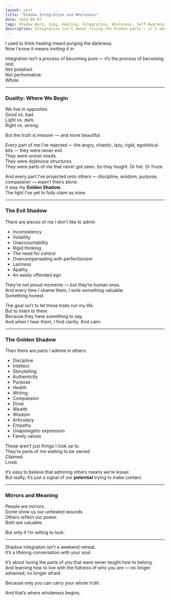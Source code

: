 ```yaml
---
layout: post
title: "Shadow Integration and Wholeness"
date: 2025-06-07
tags: Shadow Work, Jung, Healing, Integration, Wholeness, Self-Awareness
description: Integration isn’t about fixing the broken parts — it’s about seeing the whole truth. Light and dark. Gold and grit. And loving it all.
---
```


I used to think healing meant purging the darkness.  
Now I know it means *inviting it in*.  

Integration isn’t a process of becoming pure — it’s the process of becoming *real*.  
Not polished.  
Not performative.  
*Whole.*

---

### Duality: Where We Begin

We live in opposites.  
Good vs. bad.  
Light vs. dark.  
Right vs. wrong.

But the truth is messier — and more beautiful.

Every part of me I’ve rejected — the angry, chaotic, lazy, rigid, egotistical bits — they were never evil.  
They were *unmet needs*.  
They were *defensive structures*.  
They were parts of me that never got seen. So they fought. Or hid. Or froze.

And every part I’ve projected onto others — discipline, wisdom, purpose, compassion — wasn’t theirs alone.  
It was my **Golden Shadow**.  
The light I’ve yet to fully claim as mine.

---

### The Evil Shadow

There are pieces of me I don’t like to admit:

- Inconsistency  
- Volatility  
- Unaccountability  
- Rigid thinking  
- The need for control  
- Overcompensating with perfectionism  
- Laziness  
- Apathy  
- An easily offended ego  

They’re not proud moments — but they’re human ones.  
And every time I shame them, I exile something valuable.  
Something honest.

The goal isn’t to let these traits run my life.  
But to *listen* to them.  
Because they have something to say.  
And when I hear them, I find clarity. And calm.

---

### The Golden Shadow

Then there are parts I admire in others:

- Discipline  
- Intellect  
- Storytelling  
- Authenticity  
- Purpose  
- Health  
- Writing  
- Compassion  
- Drive  
- Wealth  
- Wisdom  
- Articulacy  
- Empathy  
- Unapologetic expression  
- Family values  

These aren’t just things I look up to.  
They’re parts of me waiting to be owned.  
Claimed.  
Lived.

It’s easy to believe that admiring others means we’re lesser.  
But really, it’s just a signal of our **potential** trying to make contact.

---

### Mirrors and Meaning

People are mirrors.  
Some show us our unhealed wounds.  
Others reflect our power.  
Both are valuable.

But only if I’m willing to look.

---

Shadow integration isn’t a weekend retreat.  
It’s a lifelong conversation with your soul.

It’s about loving the parts of you that were never taught how to belong.  
And learning how to live with the fullness of who you are — no longer ashamed, no longer afraid.

Because only *you* can carry your whole truth.

And that’s where wholeness begins.
